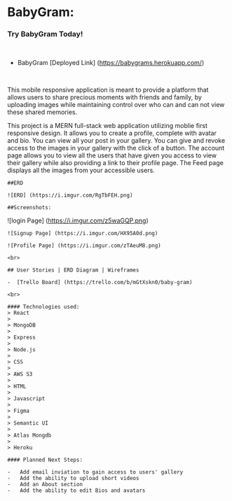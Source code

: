 # BabyGram:
### Try BabyGram  Today!

<br>

- BabyGram [Deployed Link] (https://babygrams.herokuapp.com/) 

<br>


<p>This mobile responsive application is meant to provide a platform that allows users to share precious moments with friends and family, by  uploading images while maintaining control over who can and can not view these shared memories.
  
  <p>This project is a MERN full-stack web application utilizing moblie first responsive design. It allows you to create a profile, complete with avatar and bio. You can view all your post in your gallery. You can give and revoke access to the images in your gallery with the click of a button. The account page allows you to view all the users that have given you access to view their gallery while also providing a link to their profile page. The Feed page displays all the images from your accessible users.
    
    ##ERD
    
    ![ERD] (https://i.imgur.com/RgTbFEH.png)
    
    ##Screenshots:
    
   ![login Page] (https://i.imgur.com/z5waGQP.png)
    
    ![Signup Page] (https://i.imgur.com/HX95A0d.png)
    
    ![Profile Page] (https://i.imgur.com/zTAeuM8.png)
    
    <br>
    
    ## User Stories | ERD Diagram | Wireframes 
    
    -  [Trello Board] (https://trello.com/b/mGtXskn0/baby-gram)  
    
    <br>
    
    #### Technologies used:
    > React
    >
    > MongoDB
    >
    > Express
    >
    > Node.js
    >
    > CSS
    >
    > AWS S3
    >
    > HTML
    >
    > Javascript
    >
    > Figma
    >
    > Semantic UI
    >
    > Atlas Mongdb
    >
    > Heroku
    
    #### Planned Next Steps:
    
    -   Add email inviation to gain access to users' gallery
    -   Add the ability to upload short videos
    -   Add an About section
    -   Add the ability to edit Bios and avatars
